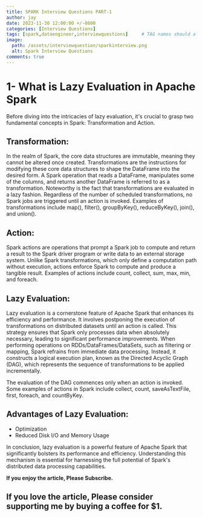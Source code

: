 ```yaml
---
title: SPARK Interview Questions PART-1
author: jay
date: 2023-11-30 12:00:00 +/-0800
categories: [Interview Questions]
tags: [spark,dataengineer,interviewquestions]     # TAG names should always be lowercase
image:
  path: /assets/interviewquestion/sparkinterview.png
  alt: Spark Interview Questions
comments: true
---
```


# 1- What is Lazy Evaluation in Apache Spark

Before diving into the intricacies of lazy evaluation, it's crucial to grasp two fundamental concepts in Spark: Transformation and Action.

## Transformation:
In the realm of Spark, the core data structures are immutable, meaning they cannot be altered once created. Transformations are the instructions for modifying these core data structures to shape the DataFrame into the desired form.
A Spark operation that reads a DataFrame, manipulates some of the columns, and returns another DataFrame is referred to as a transformation. Noteworthy is the fact that transformations are evaluated in a lazy fashion. Regardless of the number of scheduled transformations, no Spark jobs are triggered until an action is invoked. Examples of transformations include map(), filter(), groupByKey(), reduceByKey(), join(), and union().

## Action:
Spark actions are operations that prompt a Spark job to compute and return a result to the Spark driver program or write data to an external storage system. Unlike Spark transformations, which only define a computation path without execution, actions enforce Spark to compute and produce a tangible result. Examples of actions include count, collect, sum, max, min, and foreach.

## Lazy Evaluation:
Lazy evaluation is a cornerstone feature of Apache Spark that enhances its efficiency and performance. It involves postponing the execution of transformations on distributed datasets until an action is called. This strategy ensures that Spark only processes data when absolutely necessary, leading to significant performance improvements.
When performing operations on RDDs/DataFrames/DataSets, such as filtering or mapping, Spark refrains from immediate data processing. Instead, it constructs a logical execution plan, known as the Directed Acyclic Graph (DAG), which represents the sequence of transformations to be applied incrementally.

The evaluation of the DAG commences only when an action is invoked. Some examples of actions in Spark include collect, count, saveAsTextFile, first, foreach, and countByKey.

## Advantages of Lazy Evaluation:
* Optimization
* Reduced Disk I/O and Memory Usage

In conclusion, lazy evaluation is a powerful feature of Apache Spark that significantly bolsters its performance and efficiency. Understanding this mechanism is essential for harnessing the full potential of Spark's distributed data processing capabilities.



**If you enjoy the article, Please Subscribe.**

## If you love the article, Please consider supporting me by buying a coffee for $1.


<script type="text/javascript" src="https://cdnjs.buymeacoffee.com/1.0.0/button.prod.min.js" data-name="bmc-button" data-slug="jayaananth" data-color="#FFDD00" data-emoji="☕"  data-font="Cookie" data-text="Buy me a coffee @ 1$" data-outline-color="#000000" data-font-color="#000000" data-coffee-color="#ffffff" ></script>


<script async src="https://pagead2.googlesyndication.com/pagead/js/adsbygoogle.js?client=ca-pub-4606733459883553"
     crossorigin="anonymous"></script>